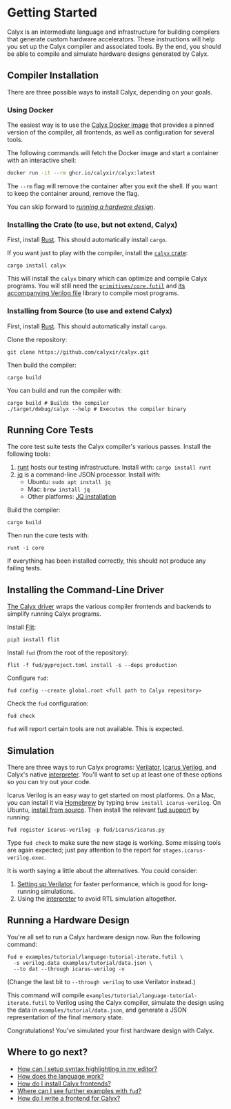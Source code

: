 # Getting Started

Calyx is an intermediate language and infrastructure for building compilers
that generate custom hardware accelerators.
These instructions will help you set up the Calyx compiler and associated
tools.
By the end, you should be able to compile and simulate hardware designs
generated by Calyx.

## Compiler Installation

There are three possible ways to install Calyx, depending on your goals.

### Using Docker

The easiest way is to use the [Calyx Docker image][calyx-docker] that provides a pinned version of the compiler, all frontends, as well as configuration for several tools.

The following commands will fetch the Docker image and start a container with an interactive shell:

```sh
docker run -it --rm ghcr.io/calyxir/calyx:latest
```

The `--rm` flag will remove the container after you exit the shell. If you want to keep the container around, remove the flag.

You can skip forward to [*running a hardware design*][hw-design].

### Installing the Crate (to use, but not extend, Calyx)

First, install [Rust][rust].
This should automatically install `cargo`.

If you want just to play with the compiler, install the [`calyx` crate][calyx-crate]:
```
cargo install calyx
```
This will install the `calyx` binary which can optimize and compile Calyx programs. You will still need the [`primitives/core.futil`][core-lib] and [its accompanying Verilog file](https://github.com/calyxir/calyx/blob/master/primitives/core.sv) library to compile most programs.

### Installing from Source (to use and extend Calyx)

First, install [Rust][rust].
This should automatically install `cargo`.

Clone the repository:
```
git clone https://github.com/calyxir/calyx.git
```
Then build the compiler:
```
cargo build
```

You can build and run the compiler with:
```
cargo build # Builds the compiler
./target/debug/calyx --help # Executes the compiler binary
```

## Running Core Tests

The core test suite tests the Calyx compiler's various passes.
Install the following tools:
  1. [runt][] hosts our testing infrastructure. Install with:
  `cargo install runt`
  2. [jq][] is a command-line JSON processor. Install with:
     * Ubuntu: `sudo apt install jq`
     * Mac: `brew install jq`
     * Other platforms: [JQ installation][jq-install]

Build the compiler:
```
cargo build
```
Then run the core tests with:
```
runt -i core
```

If everything has been installed correctly, this should not produce any failing
tests.

## Installing the Command-Line Driver

[The Calyx driver](./running-calyx/fud) wraps the various compiler frontends and
backends to simplify running Calyx programs.

Install [Flit][]:
```
pip3 install flit
```

Install `fud` (from the root of the repository):
```
flit -f fud/pyproject.toml install -s --deps production
```
Configure `fud`:
```
fud config --create global.root <full path to Calyx repository>
```
Check the `fud` configuration:
```
fud check
```

`fud` will report certain tools are not available. This is expected.

## Simulation

There are three ways to run Calyx programs:
[Verilator][], [Icarus Verilog][], and Calyx's native [interpreter][].
You'll want to set up at least one of these options so you can try out your code.

Icarus Verilog is an easy way to get started on most platforms.
On a Mac, you can install it via [Homebrew][] by typing `brew install icarus-verilog`.
On Ubuntu, [install from source][icarus-install-source].
Then install the relevant [fud support][fud-icarus] by running:

    fud register icarus-verilog -p fud/icarus/icarus.py

Type `fud check` to make sure the new stage is working.
Some missing tools are again expected; just pay attention to the report for `stages.icarus-verilog.exec`.

It is worth saying a little about the alternatives.
You could consider:
1. [Setting up Verilator][fud-verilator] for faster performance, which is good for long-running simulations.
2. Using the [interpreter][] to avoid RTL simulation altogether.

## Running a Hardware Design

You're all set to run a Calyx hardware design now. Run the following command:
```
fud e examples/tutorial/language-tutorial-iterate.futil \
  -s verilog.data examples/tutorial/data.json \
  --to dat --through icarus-verilog -v
```

(Change the last bit to `--through verilog` to use Verilator instead.)

This command will compile `examples/tutorial/language-tutorial-iterate.futil` to Verilog
using the Calyx compiler, simulate the design using the data in `examples/tutorial/data.json`, and generate a JSON representation of the
final memory state.

Congratulations! You've simulated your first hardware design with Calyx.

## Where to go next?

- [How can I setup syntax highlighting in my editor?](./tools/editor-highlighting.md)
- [How does the language work?](./tutorial/language-tut.md)
- [How do I install Calyx frontends?](./running-calyx/fud/index.html#dahlia-fronted)
- [Where can I see further examples with `fud`?](./running-calyx/fud/examples.md)
- [How do I write a frontend for Calyx?](./tutorial/frontend-tut.md)


[rust]: https://doc.rust-lang.org/cargo/getting-started/installation.html
[runt]: https://github.com/rachitnigam/runt
[vcdump]: https://github.com/sgpthomas/vcdump
[verilator]: https://www.veripool.org/wiki/verilator
[verilator-install]: https://www.veripool.org/projects/verilator/wiki/Installing
[icarus verilog]: http://iverilog.icarus.com
[jq]: https://stedolan.github.io/jq/
[jq-install]: https://stedolan.github.io/jq/
[frontends]: ./frontends/index.md
[calyx-py]: ./calyx-py.md
[flit]: https://flit.readthedocs.io/en/latest/
[vcd]: https://en.wikipedia.org/wiki/Value_change_dump
[dahlia]: https://github.com/cucapra/dahlia
[dahlia-install]: https://github.com/cucapra/dahlia#set-it-up
[sbt]: https://www.scala-sbt.org/download.html
[interpreter]: ./interpreter.md
[homebrew]: https://brew.sh
[fud-icarus]: ./running-calyx/fud/index.md#icarus-verilog
[fud-verilator]: ./running-calyx/fud/index.md#verilator
[icarus-install-source]: https://iverilog.fandom.com/wiki/Installation_Guide#Installation_From_Source
[calyx-crate]: https://crates.io/crates/calyx
[core-lib]: https://github.com/calyxir/calyx/blob/master/primitives/core.futil
[calyx-docker]: https://github.com/calyxir/calyx/pkgs/container/calyx
[hw-design]: ./intro.md#running-a-hardware-design
